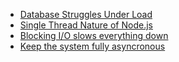 * [Database Struggles Under Load](https://github.com/mahinul-wenexus/Notes/blob/main/database-struggles-under-load.md)
* [Single Thread Nature of Node.js](https://github.com/mahinul-wenexus/Notes/blob/main/Single_threaded_nature_of_Node.js.md)
* [Blocking I/O slows everything down](https://github.com/mahinul-wenexus/Notes/blob/main/blocking_io_slows_everything_down.md)
* [Keep the system fully asyncronous](https://github.com/mahinul-wenexus/Notes/blob/main/keep_system_fully_asyncronous.md)
